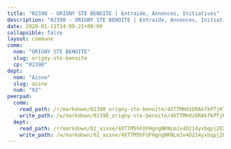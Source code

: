 ```yaml
---
title: "02390 - ORIGNY STE BENOITE | Entraide, Annonces, Initiatives"
description: "02390 - ORIGNY STE BENOITE | Entraide, Annonces, Initiatives"
date: 2020-01-11T14:09:21+09:00
collapsible: false
layout: commune
comm:
  nom: "ORIGNY STE BENOITE"
  slug: origny-ste-benoite
  cp: "02390"
dept:
  nom: "Aisne"
  slug: aisne
  num: "02"
peerpad:
  comm:
    read_path: /r/markdown/02390_origny-ste-benoite/4XTTMHdzDRAkfkPTjK1kFsBdjrEah68JwRGeXHbkETKrGc3db
    write_path: /w/markdown/02390_origny-ste-benoite/4XTTMHdzDRAkfkPTjK1kFsBdjrEah68JwRGeXHbkETKrGc3db-K3TgTcmc5yVuKTjfpZEoEwccVsRCqmXiPHUgDcjCAcjkb7saxuciJjgz6LF8ahFnGSNCPBksLEceqYPS1eVMNV1VCnvtG6Dr4xLQSi7hsRQspNzxd8D5sdyw1MoMxTBRJiD6MpkH
  dept:
    read_path: /r/markdown/02_aisne/4XTTM5hFUFHgngNKNLmJx4D214yxbqpj2EXK5CBjZ5LZF3zAf
    write_path: /w/markdown/02_aisne/4XTTM5hFUFHgngNKNLmJx4D214yxbqpj2EXK5CBjZ5LZF3zAf-K3TgUfAP6D753WPagZBnpcFgyCUpnZXNhrQsKU6J8qon6wxmFCHD5kB3GMzCYyJmAGHN58p9qgKDhnEgSAuHEK3wjVXSJoUkHyn6Vb7T2aNZ2y6ez5BMkQCEQxoUkfyK9J3TXU3M
---
```



